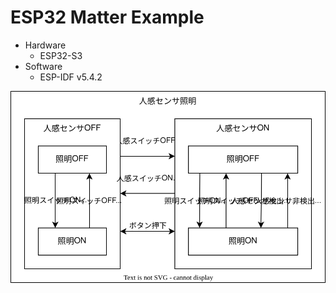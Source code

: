 # ESP32 Matter Example

- Hardware
  - ESP32-S3
- Software
  - ESP-IDF v5.4.2

![状態遷移図](diagram.dio.svg)
